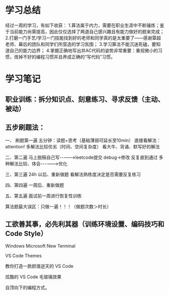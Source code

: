 
# 学习总结
经过一周的学习，有如下收获：
1.算法属于内力，需要在职业生涯中不断锤炼；鉴于当前能力尚需提高，因此仅仅选择了两道自己感兴趣且有能力做好的题来完成；
2.打磨一门手艺/学习一门技能找到好的老师和同学真的是太重要了——感谢覃超老师、幕后的团队和同学们所营造的学习氛围；
3.学习算法不能沉迷死磕，要知道自己的能力边界；
4.掌握正确地写出并AC代码的姿势非常重要：重视微小的习惯，改掉不好的编程习惯并且养成正确的“写代码”习惯。

# 学习笔记

## 职业训练：拆分知识点、刻意练习、寻求反馈（主动、被动）

## 五步刷题法：

一、 刷题第一遍 五分钟：读题+思考（基础薄弱可延长至10min） 直接看解法：attention! 多解法比较优劣（时间、空间复杂度） 看大牛、背诵、默写好的解法

二、第二遍 马上脱稿自己写----->leetcode提交 debug->修改 反复直到通过 多种解法比较、体会------>优化

三、第三遍 24h 以后、重新做题 看解法熟练度决定是否需要反复练习

四、第四遍 一周后、重新做题

五、第五遍 面试前一周进行恢复性训练

算法题最大误区：只做一遍！！！（做题次数＞时长）

## 工欲善其事，必先利其器（训练环境设置、编码技巧和Code Style）
Windows Microsoft New Terminal

VS Code Themes

教你打造一款颜值逆天的 VS Code

炫酷的 VS Code 毛玻璃效果

自顶向下的编程方式。
